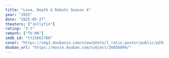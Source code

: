```yaml
---
title: "Love, Death & Robots Season 4"
year: "2025"
date: "2025-05-27"
theaters: ["Jellyfin"]
rating: "3-t"
remark: ["TV-MA"]
imdb_id: "tt21661768"
cover: "https://img3.doubanio.com/view/photo/l_ratio_poster/public/p2920212253.jpg"
douban_url: "https://movie.douban.com/subject/36056894/"
---
```

